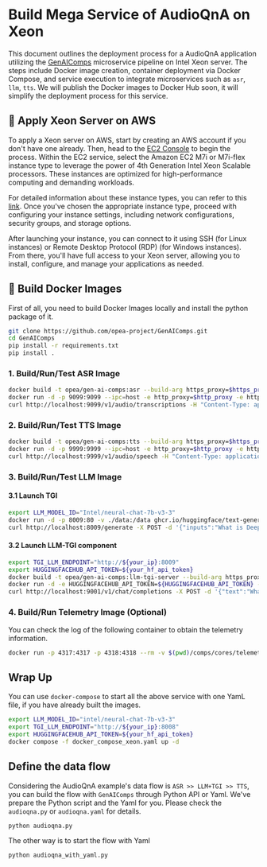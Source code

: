 # Build Mega Service of AudioQnA on Xeon

This document outlines the deployment process for a AudioQnA application utilizing the [GenAIComps](https://github.com/opea-project/GenAIComps.git) microservice pipeline on Intel Xeon server. The steps include Docker image creation, container deployment via Docker Compose, and service execution to integrate microservices such as `asr`, `llm`, `tts`. We will publish the Docker images to Docker Hub soon, it will simplify the deployment process for this service.

## 🚀 Apply Xeon Server on AWS

To apply a Xeon server on AWS, start by creating an AWS account if you don't have one already. Then, head to the [EC2 Console](https://console.aws.amazon.com/ec2/v2/home) to begin the process. Within the EC2 service, select the Amazon EC2 M7i or M7i-flex instance type to leverage the power of 4th Generation Intel Xeon Scalable processors. These instances are optimized for high-performance computing and demanding workloads.

For detailed information about these instance types, you can refer to this [link](https://aws.amazon.com/ec2/instance-types/m7i/). Once you've chosen the appropriate instance type, proceed with configuring your instance settings, including network configurations, security groups, and storage options.

After launching your instance, you can connect to it using SSH (for Linux instances) or Remote Desktop Protocol (RDP) (for Windows instances). From there, you'll have full access to your Xeon server, allowing you to install, configure, and manage your applications as needed.


## 🚀 Build Docker Images

First of all, you need to build Docker Images locally and install the python package of it.

```bash
git clone https://github.com/opea-project/GenAIComps.git
cd GenAIComps
pip install -r requirements.txt
pip install .
```

### 1. Build/Run/Test ASR Image

```bash
docker build -t opea/gen-ai-comps:asr --build-arg https_proxy=$https_proxy --build-arg http_proxy=$http_proxy -f comps/asr/Dockerfile .
docker run -d -p 9099:9099 --ipc=host -e http_proxy=$http_proxy -e https_proxy=$https_proxy opea/gen-ai-comps:asr
curl http://localhost:9099/v1/audio/transcriptions -H "Content-Type: application/json" -d '{"url": "https://github.com/intel/intel-extension-for-transformers/raw/main/intel_extension_for_transformers/neural_chat/assets/audio/sample_2.wav"}'
```

### 2. Build/Run/Test TTS Image

```bash
docker build -t opea/gen-ai-comps:tts --build-arg https_proxy=$https_proxy --build-arg http_proxy=$http_proxy -f comps/tts/Dockerfile .
docker run -d -p 9999:9999 --ipc=host -e http_proxy=$http_proxy -e https_proxy=$https_proxy opea/gen-ai-comps:tts
curl http://localhost:9999/v1/audio/speech -H "Content-Type: application/json"   -d '{"text":"Hello there."}'
```

### 3. Build/Run/Test LLM Image

#### 3.1 Launch TGI

```bash
export LLM_MODEL_ID="Intel/neural-chat-7b-v3-3"
docker run -d -p 8009:80 -v ./data:/data ghcr.io/huggingface/text-generation-inference:1.4 --model-id ${LLM_MODEL_ID}
curl http://localhost:8009/generate -X POST -d '{"inputs":"What is Deep Learning?"}' -H 'Content-Type: application/json'
```


#### 3.2 Launch LLM-TGI component

```bash
export TGI_LLM_ENDPOINT="http://${your_ip}:8009"
export HUGGINGFACEHUB_API_TOKEN=${your_hf_api_token}
docker build -t opea/gen-ai-comps:llm-tgi-server --build-arg https_proxy=$https_proxy --build-arg http_proxy=$http_proxy -f comps/llms/langchain/docker/Dockerfile .
docker run -d -e HUGGINGFACEHUB_API_TOKEN=${HUGGINGFACEHUB_API_TOKEN} -e TGI_LLM_ENDPOINT=${TGI_LLM_ENDPOINT} -p 9001:9000 --ipc=host -e http_proxy=$http_proxy -e https_proxy=$https_proxy opea/gen-ai-comps:llm-tgi-server
curl http://localhost:9001/v1/chat/completions -X POST -d '{"text":"What is Deep Learning?"}' -H 'Content-Type: application/json'
```

### 4. Build/Run Telemetry Image (Optional)

You can check the log of the following container to obtain the telemetry information.

```bash
docker run -p 4317:4317 -p 4318:4318 --rm -v $(pwd)/comps/cores/telemetry/collector-config.yaml:/etc/otelcol/config.yaml otel/opentelemetry-collector
```

## Wrap Up

You can use `docker-compose` to start all the above service with one YamL file, if you have already built the images.


```bash
export LLM_MODEL_ID="intel/neural-chat-7b-v3-3"
export TGI_LLM_ENDPOINT="http://${your_ip}:8008"
export HUGGINGFACEHUB_API_TOKEN=${your_hf_api_token}
docker compose -f docker_compose_xeon.yaml up -d
```

## Define the data flow

Considering the AudioQnA example's data flow is `ASR >> LLM+TGI >> TTS`, you can build the flow with `GenAIComps` through Python API or Yaml. We've prepare the Python script and the Yaml for you. Please check the `audioqna.py` or `audioqna.yaml` for details.

```
python audioqna.py
```

The other way is to start the flow with Yaml

```
python audioqna_with_yaml.py
```